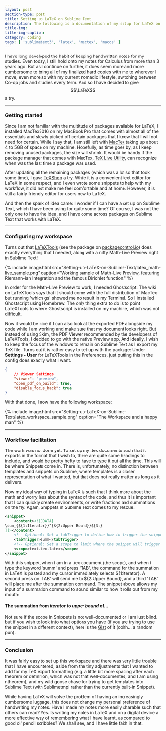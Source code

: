 ```yaml
---
layout: post
section-type: post
title: Setting up LaTeX on Sublime Text
description: The following is a documentation of my setup for LaTeX on Sublime Text 3, along with what I have tried as I complete my setup up till my current point. Hopefully my experience will give someone an idea as to what they might want to try if they are setting up a workspace for LaTeX.
title-img: 
title-img-caption: 
category: coding
tags: [ 'sublimetext3', 'latex', 'mactex', 'macos' ]
---
```


I have long developed the habit of keeping handwritten notes for my studies. Even today, I still hold onto my notes for Calculus from more than 3 years ago. But as I continue on further, it does seem more and more cumbersome to bring all of my finalized hard copies with me to wherever I move, even more so with my current nomadic lifestyle, switching between Co-op jobs and studies every term. And so I have decided to give $$\LaTeX$$ a try.

***

### Getting started

Since I am not familiar with the multitude of packages available for LaTeX, I installed MacTex2016 on my MacBook Pro that comes with almost all of the essentials and slowly picked off certain packages that I know that I will not need for certain. While I say that, I am still left with [MacTex](https://www.tug.org/mactex/) taking up about 4 to 5GB of space on my machine. Hopefully, as time goes by, as I keep removing unused packages, the size will shrink. It would be handy if the package manager that comes with MacTex, [TeX Live Utility](https://amaxwell.github.io/tlutility/), can recognize when was the last time a package was used.

After updating all the remaining packages (which was a lot so that took some time), I gave [TeXShop](http://pages.uoregon.edu/koch/texshop/) a try. While it is a convenient text editor for LaTeX in some respect, and I even wrote some snippets to help with my workflow, it did not make me feel comfortable and at home. However, it is still a fairly friendly editor for users new to LaTeX.

And then the spark of idea came: I wonder if I can have a set up on Sublime Text, which I have been using for quite some time? Of course, I was not the only one to have the idea, and I have come across packages on Sublime Text that works with LaTeX.

*** 

### Configuring my workspace

Turns out that [LaTeXTools](https://github.com/SublimeText/LaTeXTools) (see the package on [packagecontrol.io](https://packagecontrol.io/packages/LaTeXTools)) does exactly everything that I needed, along with a nifty Math-Live Preview right in Sublime Text!

{% include image.html src="Setting-up-LaTeX-on-Sublime-Text/latex_math-live_sample.png" caption="Working sample of Math-Live Preview, featuring Riemann-ian Integration and the famous Dirichlet function." %}

In order for the Math-Live Preview to work, I needed Ghostscript. The wiki on LaTeXTools says that it should come with the full distribution of MacTex but running 'which gs' showed me no result in my Terminal. So I installed Ghostscript using Homebrew. The only thing extra to do is to point LaTeXTools to where Ghostscript is installed on my machine, which was not difficult.

Now it would be nice if I can also look at the exported PDF alongside my code while I am working and make sure that my document looks right. But instead of using Skim, the PDF Viewer recommended by the developers of LaTeXTools, I decided to go with the native Preview app. And ideally, I wish to keep the focus of the windows to remain on Sublime Text as I export my TeX file. Turns out it is rather easy to set up with the package: Under **Settings - User** for LaTeXTools in the Preferences, just putting this in the config does exactly what I want.

```json
{
	// Viewer Settings
	"viewer": "preview",
	"open_pdf_on_build": true,
	"disable_focus_hack": true
}
```

With that done, I now have the following workspace:

{% include image.html src="Setting-up-LaTeX-on-Sublime-Text/latex_workspace_sample.png" caption="The Workspace and a happy man" %}

***

### Workflow facilitation

The work was not done yet. To set up my .tex documents such that it exports in the format that I wish to, there are quite some headings to include, and would be pretty hefty to have to type it out all the time. This will be where Snippets come in. There is, unfortunately, no distinction between templates and snippets on Sublime, where templates is a closer representation of what I wanted, but that does not really matter as long as it delivers.

Now my ideal way of typing in LaTeX is such that I think more about the math and worry less about the syntax of the code, and thus it is important that I can quickly create environments, or write fractions and summations on the fly. Again, Snippets in Sublime Text comes to my rescue.

```xml
<snippet>
	<content><![CDATA[
\sum_{${1:Iterator}}^{${2:Upper Bound}}${3:}
]]></content>
	<!-- Optional: Set a tabTrigger to define how to trigger the snippet -->
	<tabTrigger>summ</tabTrigger>
	<!-- Optional: Set a scope to limit where the snippet will trigger -->
	<scope>text.tex.latex</scope>
</snippet>
```

With this snippet, when I am in a .tex document (the scope), and when I type the keyword 'summ' and press 'TAB', the command for the summation in LaTeX is pasted and my cursor immediately selects ${1:Iterator}. A second press on 'TAB' will send me to ${2:Upper Bound}, and a third 'TAB' will place me after the summation command. The snippet above allows my input of a summation command to sound similar to how it rolls out from my mouth:

#### The summation from *iterator* to *upper bound* of...

Not sure if the scope in Snippets is not well-documented or I am just blind, but if you wish to look into what options you have (if you are trying to use the snippet in a different context), here is the [Gist](https://gist.github.com/japorized/30bc17f04fbc1494ece3b1e8dcdbc95f) of it (oohh... a random pun).

***

### Conclusion

It was fairly easy to set up this workspace and there was very little trouble that I have encountered, aside from the tiny adjustments that I wanted to add for my TeX export formatting (e.g. a little bit more spacing after each theorem or definition, which was not that well-documented, and I am using ntheorem), and my wild goose chase for trying to get templates into Sublime Text (with Sublimetmpl rather than the currently built-in Snippet).

While having LaTeX will solve the problem of having an increasingly cumbersome luggage, this does not change my personal preference of handwriting my notes. Have I made my notes more easily sharable such that others can read? Yes. Is writing my notes in LaTeX and on a digital device a more effective way of remembering what I have learnt, as compared to good ol' pencil scribbles? We shall see, and I have little faith in that.